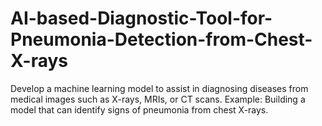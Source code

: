 # AI-based-Diagnostic-Tool-for-Pneumonia-Detection-from-Chest-X-rays
Develop a machine learning model to assist in diagnosing diseases from medical images such as X-rays, MRIs, or CT scans. Example: Building a model that can identify signs of pneumonia from chest X-rays.
